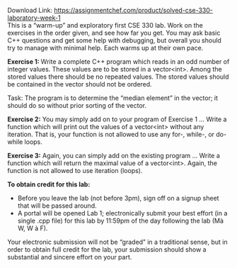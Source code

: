 Download Link: https://assignmentchef.com/product/solved-cse-330-laboratory-week-1
<br>
This is a “warm-up” and exploratory first CSE 330 lab. Work on the exercises in the order given, and see how far you get. You may ask basic C++ questions and get some help with debugging, but overall you should try to manage with minimal help.  Each warms up at their own pace.




<strong>Exercise 1: </strong>Write a complete C++ program which reads in an odd number of integer values. These values are to be stored in a vector&lt;int&gt;. Among the stored values there should be no repeated values. The stored values should be contained in the vector should not be ordered.




Task: The program is to determine the “median element” in the vector; it should do so without prior sorting of the vector.




<strong>Exercise 2:</strong> You may simply add on to your program of Exercise 1 … Write a function which will print out the values of a vector&lt;int&gt; without any iteration. That is, your function is not allowed to use any for-, while-, or do-while loops.




<strong>Exercise 3:</strong> Again, you can simply add on the existing program … Write a function which will return the maximal value of a vector&lt;int&gt;. Again, the function is not allowed to use iteration (loops).




<strong>To obtain credit for this lab:  </strong>

<strong> </strong>

<ul>

 <li>Before you leave the lab (not before 3pm), sign off on a signup sheet that will be passed around.</li>

 <li>A portal will be opened Lab 1; electronically submit your best effort (in a single .cpp file) for this lab by 11:59pm of the day following the lab (Mà W, W à F).</li>

</ul>




Your electronic submission will not be “graded” in a traditional sense, but in order to obtain full credit for the lab, your submission should show a substantial and sincere effort on your part.








